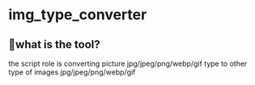 # img_type_converter


## __🦅what is the tool?__
the script role is converting picture jpg/jpeg/png/webp/gif type to other type of images jpg/jpeg/png/webp/gif
